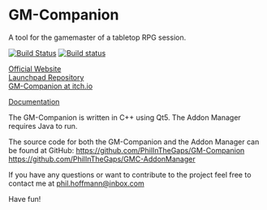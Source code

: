 # GM-Companion

A tool for the gamemaster of a tabletop RPG session.

[![Build Status](https://travis-ci.org/PhilInTheGaps/GM-Companion.svg?branch=master)](https://travis-ci.org/PhilInTheGaps/GM-Companion)
[![Build status](https://ci.appveyor.com/api/projects/status/cwx0qblksi0rfbv3?svg=true)](https://ci.appveyor.com/project/PhilInTheGaps/gm-companion)


[Official Website](https://philinthegaps.github.io/GM-Companion/)  
[Launchpad Repository](https://launchpad.net/~rophil/+archive/ubuntu/gm-companion)  
[GM-Companion at itch.io](https://philinthegaps.itch.io/gm-companion)  

[Documentation](https://github.com/PhilInTheGaps/GM-Companion/wiki)

The GM-Companion is written in C++ using Qt5.
The Addon Manager requires Java to run.

The source code for both the GM-Companion and the Addon Manager can be found at GitHub:
https://github.com/PhilInTheGaps/GM-Companion  
https://github.com/PhilInTheGaps/GMC-AddonManager

If you have any questions or want to contribute to the project feel free to contact me at
phil.hoffmann@inbox.com

Have fun!

